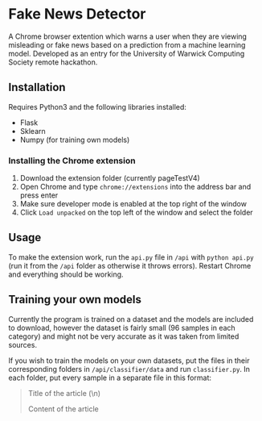 # Fake News Detector

A Chrome browser extention which warns a user when they are viewing misleading or fake news based on a prediction from a machine learning model. Developed as an entry for the University of Warwick Computing Society remote hackathon.

## Installation

Requires Python3 and the following libraries installed:

- Flask
- Sklearn
- Numpy (for training own models)

### Installing the Chrome extension

1. Download the extension folder (currently pageTestV4)
2. Open Chrome and type `chrome://extensions` into the address bar and press enter
3. Make sure developer mode is enabled at the top right of the window
4. Click `Load unpacked` on the top left of the window and select the folder 

## Usage

To make the extension work, run the `api.py` file in `/api` with `python api.py` (run it from the `/api` folder as otherwise it throws errors). Restart Chrome and everything should be working.

## Training your own models 

Currently the program is trained on a dataset and the models are included to download, however the dataset is fairly small (96 samples in each category) and might not be very accurate as it was taken from limited sources. 

If you wish to train the models on your own datasets, put the files in their corresponding folders in `/api/classifier/data` and run `classifier.py`. In each folder, put every sample in a separate file in this format:

>Title of the article (\n)
>
>Content of the article

